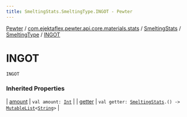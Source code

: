 ```yaml
---
title: SmeltingStats.SmeltingType.INGOT - Pewter
---
```


[Pewter](../../../index.html) / [com.ejektaflex.pewter.api.core.materials.stats](../../index.html) / [SmeltingStats](../index.html) / [SmeltingType](index.html) / [INGOT](./-i-n-g-o-t.html)

# INGOT

`INGOT`

### Inherited Properties

| [amount](amount.html) | `val amount: `[`Int`](https://kotlinlang.org/api/latest/jvm/stdlib/kotlin/-int/index.html) |
| [getter](getter.html) | `val getter: `[`SmeltingStats`](../index.html)`.() -> `[`MutableList`](https://kotlinlang.org/api/latest/jvm/stdlib/kotlin.collections/-mutable-list/index.html)`<`[`String`](https://kotlinlang.org/api/latest/jvm/stdlib/kotlin/-string/index.html)`>` |

